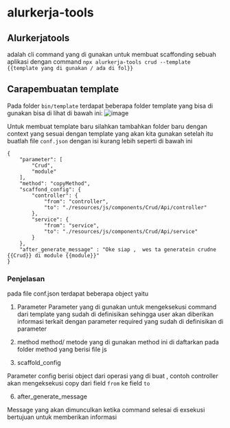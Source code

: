 # alurkerja-tools

## Alurkerjatools
adalah cli command yang di gunakan untuk membuat scaffonding sebuah aplikasi dengan command `npx alurkerja-tools crud --template {{template yang di gunakan / ada di fol}}`  


## Carapembuatan template 

Pada folder  `bin/template` terdapat beberapa folder template yang bisa di gunakan bisa di lihat di bawah ini: 
![image](https://github.com/purwadarozatun/alurkerja-tools/assets/8139599/0c2c03ed-68ac-4374-9f4b-305d63e7becc)

Untuk membuat template baru  silahkan tambahkan folder baru dengan context yang sesuai dengan template yang akan kita gunakan
setelah itu buatlah file `conf.json` dengan isi kurang lebih seperti di bawah ini 

```
{
    "parameter": [
        "Crud",
        "module"
    ],
    "method": "copyMethod",
    "scaffond_config": {
        "controller": {
            "from": "controller",
            "to": "./resources/js/components/Crud/Api/controller"
        },
        "service": {
            "from": "service",
            "to": "./resources/js/components/Crud/Api/service"
        }
    },
    "after_generate_message" : "Oke siap ,  wes ta generatein crudne {{Crud}} di module {{module}}"
}
```

### Penjelasan
pada file conf.json  terdapat beberapa object yaitu 
1. Parameter
Parameter yang di gunakan untuk mengeksekusi command dari template yang sudah  di definisikan sehingga user akan diberikan informasi terkait dengan parameter required yang sudah di definisikan di parameter

3. method
method/ metode yang di gunakan method ini di daftarkan pada folder method  yang berisi file js 
4. scaffold_config

Parameter config berisi  object dari operasi yang di buat ,  contoh  controller akan mengeksekusi copy dari field `from`  ke field `to`

6. after_generate_message

Message yang akan dimunculkan ketika command selesai di exsekusi  bertujuan untuk memberikan informasi  
